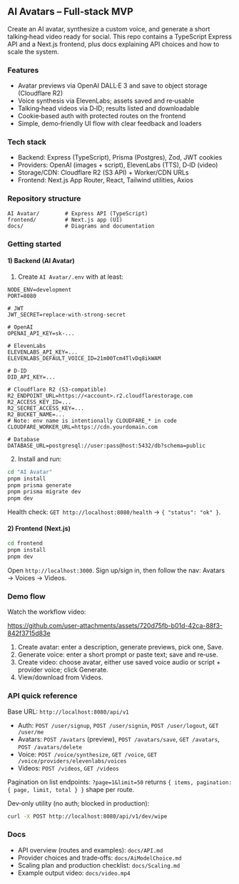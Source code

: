 ## AI Avatars – Full‑stack MVP

Create an AI avatar, synthesize a custom voice, and generate a short talking‑head video ready for social. This repo contains a TypeScript Express API and a Next.js frontend, plus docs explaining API choices and how to scale the system.

### Features

- Avatar previews via OpenAI DALL·E 3 and save to object storage (Cloudflare R2)
- Voice synthesis via ElevenLabs; assets saved and re‑usable
- Talking‑head videos via D‑ID; results listed and downloadable
- Cookie‑based auth with protected routes on the frontend
- Simple, demo‑friendly UI flow with clear feedback and loaders

### Tech stack

- Backend: Express (TypeScript), Prisma (Postgres), Zod, JWT cookies
- Providers: OpenAI (images + script), ElevenLabs (TTS), D‑ID (video)
- Storage/CDN: Cloudflare R2 (S3 API) + Worker/CDN URLs
- Frontend: Next.js App Router, React, Tailwind utilities, Axios

### Repository structure

```
AI Avatar/        # Express API (TypeScript)
frontend/         # Next.js app (UI)
docs/             # Diagrams and documentation
```

### Getting started

#### 1) Backend (AI Avatar)

1. Create `AI Avatar/.env` with at least:

```dotenv
NODE_ENV=development
PORT=8080

# JWT
JWT_SECRET=replace-with-strong-secret

# OpenAI
OPENAI_API_KEY=sk-...

# ElevenLabs
ELEVENLABS_API_KEY=...
ELEVENLABS_DEFAULT_VOICE_ID=21m00Tcm4TlvDq8ikWAM

# D‑ID
DID_API_KEY=...

# Cloudflare R2 (S3‑compatible)
R2_ENDPOINT_URL=https://<account>.r2.cloudflarestorage.com
R2_ACCESS_KEY_ID=...
R2_SECRET_ACCESS_KEY=...
R2_BUCKET_NAME=...
# Note: env name is intentionally CLOUDFARE_* in code
CLOUDFARE_WORKER_URL=https://cdn.yourdomain.com

# Database
DATABASE_URL=postgresql://user:pass@host:5432/db?schema=public
```

2. Install and run:

```bash
cd "AI Avatar"
pnpm install
pnpm prisma generate
pnpm prisma migrate dev
pnpm dev
```

Health check: `GET http://localhost:8080/health` → `{ "status": "ok" }`.

#### 2) Frontend (Next.js)

```bash
cd frontend
pnpm install
pnpm dev
```

Open `http://localhost:3000`. Sign up/sign in, then follow the nav: Avatars → Voices → Videos.

### Demo flow

Watch the workflow video:

https://github.com/user-attachments/assets/720d75fb-b01d-42ca-88f3-842f3715d83e

1. Create avatar: enter a description, generate previews, pick one, Save.
2. Generate voice: enter a short prompt or paste text; save and re‑use.
3. Create video: choose avatar, either use saved voice audio or script + provider voice; click Generate.
4. View/download from Videos.

### API quick reference

Base URL: `http://localhost:8080/api/v1`

- Auth: `POST /user/signup`, `POST /user/signin`, `POST /user/logout`, `GET /user/me`
- Avatars: `POST /avatars` (preview), `POST /avatars/save`, `GET /avatars`, `POST /avatars/delete`
- Voice: `POST /voice/synthesize`, `GET /voice`, `GET /voice/providers/elevenlabs/voices`
- Videos: `POST /videos`, `GET /videos`

Pagination on list endpoints: `?page=1&limit=50` returns `{ items, pagination: { page, limit, total } }` shape per route.

Dev‑only utility (no auth; blocked in production):

```bash
curl -X POST http://localhost:8080/api/v1/dev/wipe
```

### Docs

- API overview (routes and examples): `docs/API.md`
- Provider choices and trade‑offs: `docs/AiModelChoice.md`
- Scaling plan and production checklist: `docs/Scaling.md`
- Example output video: `docs/video.mp4`
